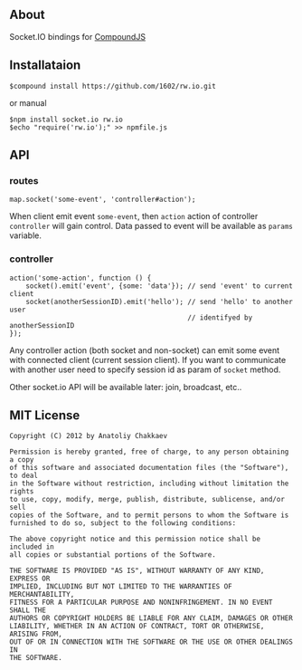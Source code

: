 ## About

Socket.IO bindings for [CompoundJS](http://compoundjs.com/)

## Installataion

    $compound install https://github.com/1602/rw.io.git

or manual

    $npm install socket.io rw.io
    $echo "require('rw.io');" >> npmfile.js

## API

### routes

    map.socket('some-event', 'controller#action');

When client emit event `some-event`, then `action` action of controller
`controller` will gain control. Data passed to event will be available as
`params` variable.

### controller

    action('some-action', function () {
        socket().emit('event', {some: 'data'}); // send 'event' to current client
        socket(anotherSessionID).emit('hello'); // send 'hello' to another user
                                                // identifyed by anotherSessionID
    });

Any controller action (both socket and non-socket) can emit some event with
connected client (current session client). If you want to communicate with
another user need to specify session id as param of `socket` method.

Other socket.io API will be available later: join, broadcast, etc..

## MIT License

```
Copyright (C) 2012 by Anatoliy Chakkaev

Permission is hereby granted, free of charge, to any person obtaining a copy
of this software and associated documentation files (the "Software"), to deal
in the Software without restriction, including without limitation the rights
to use, copy, modify, merge, publish, distribute, sublicense, and/or sell
copies of the Software, and to permit persons to whom the Software is
furnished to do so, subject to the following conditions:

The above copyright notice and this permission notice shall be included in
all copies or substantial portions of the Software.

THE SOFTWARE IS PROVIDED "AS IS", WITHOUT WARRANTY OF ANY KIND, EXPRESS OR
IMPLIED, INCLUDING BUT NOT LIMITED TO THE WARRANTIES OF MERCHANTABILITY,
FITNESS FOR A PARTICULAR PURPOSE AND NONINFRINGEMENT. IN NO EVENT SHALL THE
AUTHORS OR COPYRIGHT HOLDERS BE LIABLE FOR ANY CLAIM, DAMAGES OR OTHER
LIABILITY, WHETHER IN AN ACTION OF CONTRACT, TORT OR OTHERWISE, ARISING FROM,
OUT OF OR IN CONNECTION WITH THE SOFTWARE OR THE USE OR OTHER DEALINGS IN
THE SOFTWARE.
```
